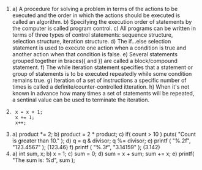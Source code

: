 1. 	a)	A procedure for solving a problem in terms of the actions to be executed and the order in which the actions should be executed is called an algorithm.
	b)	Specifying the execution order of statements by the computer is called program control.
	c) 	All programs can be written in terms of three types of control statements: sequence structure, selection structure, iteration structure.
	d)	The if...else selection statement is used to execute one action when a condition is true and another action when that condition is false.
	e)	Several statements grouped together in braces({ and }) are called a block/compound statement.
	f)	The while iteration statement specifies that a statement or group of statements is to be executed repeatedly while some condition remains true.
	g)	Iteration of a set of instructions a specific number of times is called a definite/counter-controlled itteration.
	h)	When it's not known in advance how many times a set of statements will be repeated, a sentinal value can be used to terminate the iteration.
2. 		x = x + 1;
		x += 1;
		x++;

3.	a)	product *= 2;
	b)	product = 2 * product;
	c)	if( count > 10 ) puts( "Count is greater than 10." );
	d)	q = q & divisor;
		q %= divisor;
	e)	printf ( "%.2f", "123.4567" ); (123.46)
	f)	printf ( "%.3f", "3.14159" ); (3.142)
4. 	a)	int sum, x;
	b)	x = 1;
	c) 	sum = 0;
	d)	sum = x + sum; sum += x;
	e)	printf( "The sum is: %d", sum );
